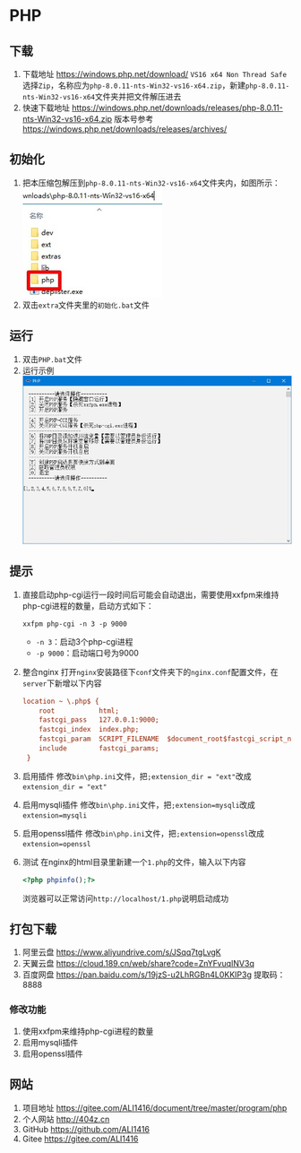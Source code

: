 # PHP

## 下载

1. 下载地址 <https://windows.php.net/download/> `VS16 x64 Non Thread Safe`选择`Zip`，名称应为`php-8.0.11-nts-Win32-vs16-x64.zip`，新建`php-8.0.11-nts-Win32-vs16-x64`文件夹并把文件解压进去
2. 快速下载地址 <https://windows.php.net/downloads/releases/php-8.0.11-nts-Win32-vs16-x64.zip> 版本号参考 <https://windows.php.net/downloads/releases/archives/>

## 初始化

1. 把本压缩包解压到`php-8.0.11-nts-Win32-vs16-x64`文件夹内，如图所示：  
![初始化示例](img/初始化示例.jpg)
2. 双击`extra`文件夹里的`初始化.bat`文件

## 运行

1. 双击`PHP.bat`文件
2. 运行示例  
![运行示例](img/运行示例.jpg)

## 提示

1. 直接启动php-cgi运行一段时间后可能会自动退出，需要使用xxfpm来维持php-cgi进程的数量，启动方式如下：

   ```dos
   xxfpm php-cgi -n 3 -p 9000
   ```

   - `-n 3`：启动3个php-cgi进程
   - `-p 9000`：启动端口号为9000
2. 整合nginx
   打开`nginx`安装路径下`conf`文件夹下的`nginx.conf`配置文件，在`server`下新增以下内容

   ```ini
   location ~ \.php$ {
       root           html;
       fastcgi_pass   127.0.0.1:9000;
       fastcgi_index  index.php;
       fastcgi_param  SCRIPT_FILENAME  $document_root$fastcgi_script_name;
       include        fastcgi_params;
    }
   ```

3. 启用插件
   修改`bin\php.ini`文件，把`;extension_dir = "ext"`改成`extension_dir = "ext"`
4. 启用mysqli插件
   修改`bin\php.ini`文件，把`;extension=mysqli`改成`extension=mysqli`
5. 启用openssl插件
   修改`bin\php.ini`文件，把`;extension=openssl`改成`extension=openssl`
6. 测试
   在nginx的html目录里新建一个`1.php`的文件，输入以下内容

   ```php
   <?php phpinfo();?>
   ```

   浏览器可以正常访问`http://localhost/1.php`说明启动成功

## 打包下载

1. 阿里云盘 <https://www.aliyundrive.com/s/JSqq7tgLvgK>
2. 天翼云盘 <https://cloud.189.cn/web/share?code=ZnYFvuqINV3q>
3. 百度网盘 <https://pan.baidu.com/s/19jzS-u2LhRGBn4L0KKIP3g> 提取码：8888

### 修改功能

1. 使用xxfpm来维持php-cgi进程的数量
2. 启用mysqli插件
3. 启用openssl插件

## 网站

1. 项目地址 <https://gitee.com/ALI1416/document/tree/master/program/php>
2. 个人网站 <http://404z.cn>
3. GitHub <https://github.com/ALI1416>
4. Gitee <https://gitee.com/ALI1416>

